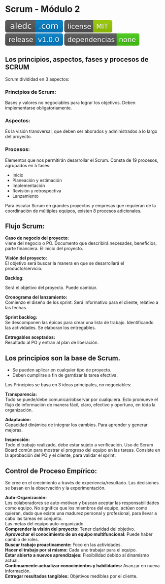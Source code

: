 # Scrum - Módulo 2
[![aledc.com](https://github.com/aledc7/Scrum-Certification/blob/master/recursos/aledc.com.svg)](https://aledc.com)
[![License](https://github.com/aledc7/Scrum-Certification/blob/master/recursos/mit-license.svg)](https://aledc.com)
[![GitHub release](https://github.com/aledc7/Scrum-Certification/blob/master/recursos/release.svg)](https://aledc.com)
[![Dependencies](https://github.com/aledc7/Scrum-Certification/blob/master/recursos/dependencias-none.svg)](https://aledc.com)



## Los principios, aspectos, fases y procesos de SCRUM

Scrum divididad en 3 aspectos:
### Principios de Scrum: 
Bases y valores no negociables para lograr los objetivos. Deben implementarse obligatoriamente.   

### Aspectos: 
Es la visión transversal, que deben ser aborados y administrados a lo largo del proyecto.   

### Procesos: 
Elementos que nos permitirán desarrollar el Scrum. Consta de 19 procesos, agrupados en 5 fases:
- Inicio
- Planeación y estimación
- Implementación
- Revisión y retrospectiva
- Lanzamiento

Para escalar Scrum en grandes proyectos y empresas que requieran de la coordinación de múltiples equipos, existen 8 procesos adicionales.

## Flujo Scrum:

__Caso de negocio del proyecto:__   
viene del negocio o PO. Documento que describirá necesades, beneficios, parte financiera. El inicio del proyecto.  

__Visión del proyecto:__   
El objetivo será buscar la manera en que se desarrollará el producto/servicio.   

__Backlog:__   

Será el objetivo del proyecto. Puede cambiar.    

__Cronograma del lanzamiento:__   
Comienzo el diseño de los sprint. Será informativo para el cliente, relativo a las fechas.   

__Sprint backlog:__   
Se descomponen las épicas para crear una lista de trabajo. Identificando las actividades. Se elaboran los entregables.  

__Entregables aceptados:__   
Resultado al PO y entran al plan de liberación.   


## Los principios son la base de Scrum.  
- Se pueden aplicar en cualquier tipo de proyecto.  
- Deben cumplirse a fin de garntizar la tarea efectiva.

Los Principios se basa en 3 ideas principales, no negociables:  

__Transparencia:__  
Todo se puede/debe comunicar/observar por cualquiera. Esto promueve el flujo de información de manera fácil, claro, efectivo y oportuno, en toda la organización.   

__Adaptación:__   
Capacidad dinámica de integrar los cambios. Para aprender y generar mejoras.   

__Inspección:__  
Todo el trabajo realizado, debe estar sujeto a verificación. Uso de Scrum Board común para mostrar el progreso del equipo en las tareas. Consiste en la aprobación del PO y el cliente, para validar el sprint.  

## Control de Proceso Empírico:
Se cree en el crecimiento a través de experiencia/resultado. Las decisiones se basan en la observación y la experimentación.   

__Auto-Organización:__  
Los colaboradores se auto-motivan y buscan aceptar las responsabilidades como equipo. No significa que los miembros del equipo, actúen como quieran, dado que existe una madurez personal y profesional, para llevar a cabo las tareas en conjunto.    
Las metas del equipo auto-organizado.    
__Comprender la visión del proyecto:__ Tener claridad del objetivo.    
__Aprovechar el conocimiento de un equipo multifuncional:__ Puede haber cambio de roles.   
__Buscar trabajo proactivamente:__ Foco en las actividades.   
__Hacer el trabajo por sí mismo:__ Cada uno trabajar para el equipo.   
__Estar abierto a nuevos aprendizajes:__ Flexibilidad debido al dinamismo actual.   
__Continuamente actualizar conocimientos y habilidades:__ Avanzar en nueva información.   
__Entregar resultados tangibles:__ Objetivos medibles por el cliente.    

